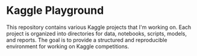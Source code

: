 # Kaggle Playground

This repository contains various Kaggle projects that I'm working on. Each project is organized into directories for data, notebooks, scripts, models, and reports. The goal is to provide a structured and reproducible environment for working on Kaggle competitions.
